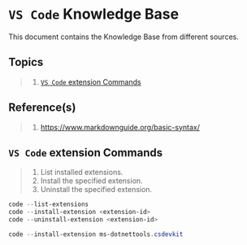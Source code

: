 # `VS Code` Knowledge Base

This document contains the Knowledge Base from different sources.

## Topics

> 1. [`VS Code` extension Commands](#vs-code-extension-commands)

## Reference(s)

> 1. <https://www.markdownguide.org/basic-syntax/>

## `VS Code` extension Commands

> 1. List installed extensions.
> 1. Install the specified extension.
> 1. Uninstall the specified extension.

```powershell
code --list-extensions 
code --install-extension <extension-id> 
code --uninstall-extension <extension-id> 

code --install-extension ms-dotnettools.csdevkit
```
